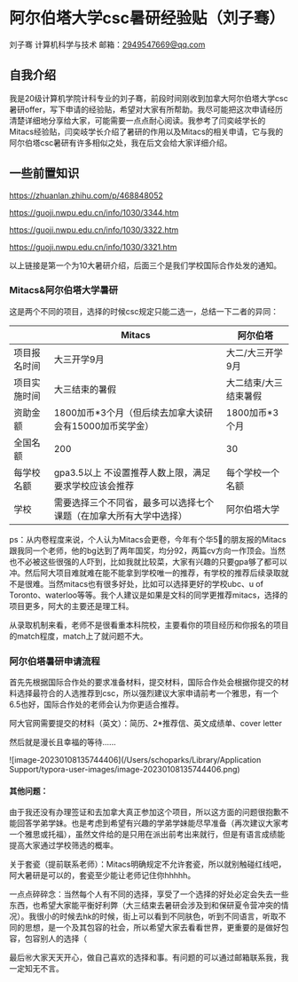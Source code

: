# 阿尔伯塔大学csc暑研经验贴（刘子骞）

刘子骞       计算机科学与技术      邮箱：2949547669@qq.com

## 自我介绍

我是20级计算机学院计科专业的刘子骞，前段时间刚收到加拿大阿尔伯塔大学csc暑研offer，写下申请的经验贴，希望对大家有所帮助。我尽可能把这次申请经历清楚详细地分享给大家，可能需要一点点耐心阅读。我参考了闫奕岐学长的Mitacs经验贴，闫奕岐学长介绍了暑研的作用以及Mitacs的相关申请，它与我的阿尔伯塔csc暑研有许多相似之处，我在后文会给大家详细介绍。

## 一些前置知识

https://zhuanlan.zhihu.com/p/468848052

https://guoji.nwpu.edu.cn/info/1030/3344.htm

https://guoji.nwpu.edu.cn/info/1030/3322.htm

https://guoji.nwpu.edu.cn/info/1030/3321.htm

以上链接是第一个为10大暑研介绍，后面三个是我们学校国际合作处发的通知。

### Mitacs&阿尔伯塔大学暑研

这是两个不同的项目，选择的时候csc规定只能二选一，总结一下二者的异同：

|              | Mitacs                                                       | 阿尔伯塔              |
| ------------ | ------------------------------------------------------------ | --------------------- |
| 项目报名时间 | 大三开学9月                                                  | 大二/大三开学9月      |
| 项目实施时间 | 大三结束的暑假                                               | 大二结束/大三结束暑假 |
| 资助金额     | 1800加币*3个月（但后续去加拿大读研会有15000加币奖学金）      | 1800加币*3个月        |
| 全国名额     | 200                                                          | 30                    |
| 每学校名额   | gpa3.5以上 不设置推荐人数上限，满足要求学校应该会推荐        | 每个学校一个名额      |
| 学校         | 需要选择三个不同省，最多可以选择七个课题（在加拿大所有大学中选择） | 阿尔伯塔大学          |

ps：从内卷程度来说，个人认为Mitacs会更卷，今年有个华5⃣️的朋友报的Mitacs跟我同一个老师，他的bg达到了两年国奖，均分92，两篇cv方向一作顶会。当然也不必被这些很强的人吓到，比如我就比较菜，大家有兴趣的只要gpa够了都可以冲。然后阿大项目难就难在能不能拿到学校唯一的推荐，有学校的推荐后续录取就不是很难。当然mitacs也有很多好处，比如可以选择更好的学校ubc、u of Toronto、waterloo等等。我个人建议是如果是文科的同学更推荐mitacs，选择的项目更多，阿大的主要还是理工科。

从录取机制来看，老师不是很看重本科院校，主要看你的项目经历和你报名的项目的match程度，match上了就问题不大。

### 阿尔伯塔暑研申请流程

首先先根据国际合作处的要求准备材料，提交材料，国际合作处会根据你提交的材料选择最符合的人选推荐到csc，所以强烈建议大家申请前考一个雅思，有一个6.5也好，国际合作处的老师会认为你更适合推荐。

阿大官网需要提交的材料（英文）：简历、2*推荐信、英文成绩单、cover letter

然后就是漫长且幸福的等待......

![image-20230108135744406](/Users/schoparks/Library/Application Support/typora-user-images/image-20230108135744406.png)

#### 其他问题：

由于我还没有办理签证和去加拿大真正参加这个项目，所以这方面的问题很抱歉不能回答学弟学妹。也是考虑到希望有兴趣的学弟学妹能尽早准备（再次建议大家考一个雅思或托福），虽然文件给的是只用在派出前考出来就行，但是有语言成绩能提高大家通过学校筛选的概率。

关于套瓷（提前联系老师）：Mitacs明确规定不允许套瓷，所以就别触碰红线吧，阿大暑研是可以的，套瓷至少能让老师记住你hhhhh。

一点点碎碎念：当然每个人有不同的选择，享受了一个选择的好处必定会失去一些东西，也希望大家能平衡好利弊（大三结束去暑研会涉及到和保研夏令营冲突的情况）。我很小的时候去hk的时候，街上可以看到不同肤色，听到不同语言，听取不同的思想，是一个及其包容的社会，所以希望大家去看看世界，更重要的是做好包容，包容别人的选择（

最后㊗️大家天天开心，做自己喜欢的选择和事。有问题的可以通过邮箱联系我，我一定知无不言。